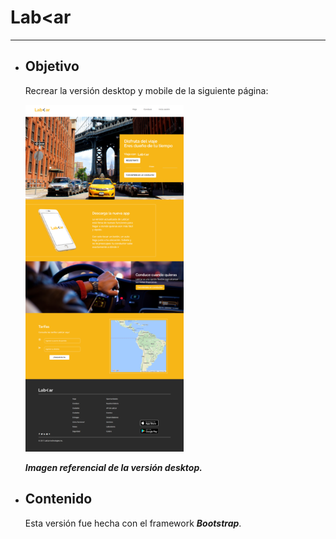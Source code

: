 # **Lab<ar**
-------

- ## **Objetivo**

    Recrear la versión desktop y mobile de la siguiente página:

    
    ![](assets/images/labcar-original.png)

    ***Imagen referencial de la versión desktop.***

- ## **Contenido**

    Esta versión fue hecha con el framework ***Bootstrap***.
